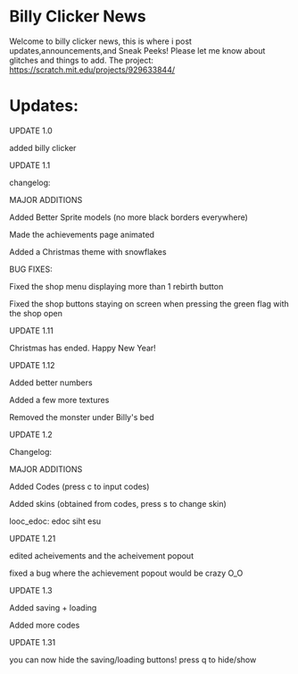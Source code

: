# Billy Clicker News
Welcome to billy clicker news, this is where i post updates,announcements,and Sneak Peeks!
Please let me know about glitches and things to add.
The project: https://scratch.mit.edu/projects/929633844/
# Updates:
UPDATE 1.0

added billy clicker

UPDATE 1.1

changelog:

MAJOR ADDITIONS

Added Better Sprite models (no more black borders everywhere)

Made the achievements page animated

Added a Christmas theme with snowflakes

BUG FIXES:

Fixed the shop menu displaying more than 1 rebirth button

Fixed the shop buttons staying on screen when pressing the green flag with the shop open

UPDATE 1.11

Christmas has ended. Happy New Year!

UPDATE 1.12

Added better numbers

Added a few more textures

Removed the monster under Billy's bed

UPDATE 1.2

Changelog:

MAJOR ADDITIONS

Added Codes (press c to input codes)

Added skins (obtained from codes, press s to change skin)

looc_edoc: edoc siht esu

UPDATE 1.21

edited acheivements and the acheivement popout

fixed a bug where the achievement popout would be crazy O_O

UPDATE 1.3

Added saving + loading

Added more codes

UPDATE 1.31

you can now hide the saving/loading buttons! press q to hide/show
   

